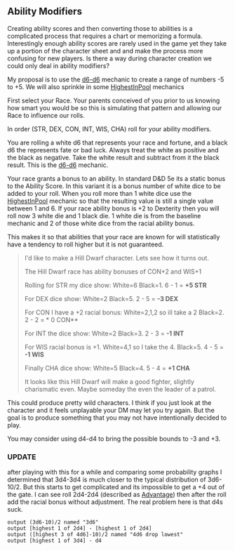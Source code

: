 ## Ability Modifiers

Creating ability scores and then converting those to abilities is a complicated process that requires a chart or memorizing a formula. Interestingly enough ability scores are rarely used in the game yet they take up a portion of the character sheet and and make the process more confusing for new players. Is there a way during character creation we could only deal in ability modifiers?

My proposal is to use the [d6-d6](../mechanics/d6-d6.md) mechanic to create a range of numbers -5 to +5. We will also sprinkle in some [HighestInPool](../mechanics/HighestInPool.md) mechanics

First select your Race. Your parents conceived of you prior to us knowing how smart you would be so this is simulating that pattern and allowing our Race to influence our rolls. 

In order (STR, DEX, CON, INT, WIS, CHA) roll for your ability modifiers.

You are rolling a white d6 that represents your race and fortune, and a black d6 the represents fate or bad luck. Always treat the white as positive and the black as negative. Take the white result and subtract from it the black result. This is the [d6-d6](../mechanics/d6-d6.md) mechanic.

Your race grants a bonus to an ability. In standard D&D 5e its a static bonus to the Ability Score. In this variant it is a bonus number of white dice to be added to your roll. When you roll more than 1 white dice use the [HighestInPool](../mechanics/HighestInPool.md) mechanic so that the resulting value is still a single value between 1 and 6. If your race ability bonus is +2 to Dexterity then you will roll now 3 white die and 1 black die. 1 white die is from the baseline mechanic and 2 of those white dice from the racial ability bonus.

This makes it so that abilities that your race are known for will statistically have a tendency to roll higher but it is not guaranteed. 

> I'd like to make a Hill Dwarf character. Lets see how it turns out.
>
> The Hill Dwarf race has ability bonuses of CON+2 and WIS+1
>
> Rolling for STR my dice show: White=6 Black=1. 6 - 1 = **+5 STR**
>
> For DEX dice show: White=2 Black=5. 2 - 5 = **-3 DEX**
>
> For CON I have a +2 racial bonus: White=2,1,2 so ill take a 2 Black=2. 2 - 2 =  * 0 CON**
>
> For INT the dice show: White=2 Black=3. 2 - 3 = **-1 INT**
>
> For WIS racial bonus is +1. White=4,1 so I take the 4. Black=5. 4 - 5 = **-1 WIS**
>
> Finally CHA dice show: White=5 Black=4. 5 - 4 = **+1 CHA**
>
> It looks like this Hill Dwarf will make a good fighter, slightly charismatic even. Maybe someday the even the leader of a patrol. 

This could produce pretty wild characters. I think if you just look at the character and it feels unplayable your DM may let you try again. But the goal is to produce something that you may not have intentionally decided to play. 

You may consider using d4-d4 to bring the possible bounds to -3 and +3. 

### UPDATE

after playing with this for a while and comparing some probability graphs I determined that 3d4-3d4 is much closer to the typical distribution of 3d6-10/2. But this starts to get complicated and its impossible to get a +4 out of the gate. I can see roll 2d4-2d4 (described as [Advantage](../mechanics/Advantage.md)) then after the roll add the racial bonus without adjustment. The real problem here is that d4s suck.

```anydice
output (3d6-10)/2 named "3d6"
output [highest 1 of 2d4] - [highest 1 of 2d4]
output ([highest 3 of 4d6]-10)/2 named "4d6 drop lowest"
output [highest 1 of 3d4] - d4
```

